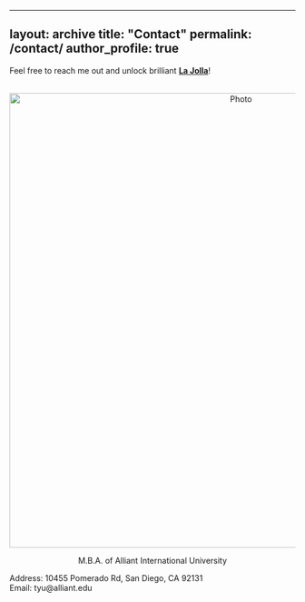 
---
layout: archive
title: "Contact"
permalink: /contact/
author_profile: true
---

Feel free to reach me out and unlock brilliant **[La Jolla](https://goo.gl/maps/uqH5bzJ6D64SrmGy9)**!

<p align="center">
  <img src="https://zhuonan-hao.github.io/images/UCSD.jpg?raw=true" alt="Photo" style="width:800px;"/>
</p>
<p align="center">
 M.B.A. of Alliant International University
</p>
Address: 10455 Pomerado Rd, San Diego, CA 92131 <br>
Email: tyu@alliant.edu

